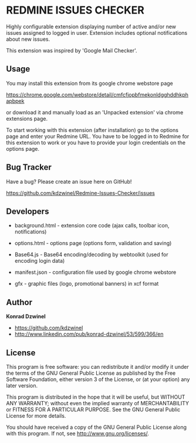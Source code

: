 REDMINE ISSUES CHECKER
======================

Highly configurable extension displaying number of active and/or new issues assigned to logged in user. Extension includes optional notifications about new issues.

This extension was inspired by 'Google Mail Checker'.

Usage
-----

You may install this extension from its google chrome webstore page

https://chrome.google.com/webstore/detail/cmfcfjopbfmekonldgghddhkphapbpek

or download it and manually load as an 'Unpacked extension' via chrome extensions page.

To start working with this extension (after installation) go to the options page and enter your Redmine URL. You have to be logged in to Redmine for this extension to work or you have to provide your login credentials on the options page.

Bug Tracker
-----------

Have a bug? Please create an issue here on GitHub!

https://github.com/kdzwinel/Redmine-Issues-Checker/issues

Developers
----------
+ background.html - extension core code (ajax calls, toolbar icon, notifications)
+ options.html - options page (options form, validation and saving)
+ Base64.js - Base64 encoding/decoding by webtoolkit (used for encoding login data)
+ manifest.json - configuration file used by google chrome webstore

+ gfx - graphic files (logo, promotional banners) in xcf format

Author
------

**Konrad Dzwinel**

+ https://github.com/kdzwinel
+ http://www.linkedin.com/pub/konrad-dzwinel/53/599/366/en

License
-------

This program is free software: you can redistribute it and/or modify
it under the terms of the GNU General Public License as published by
the Free Software Foundation, either version 3 of the License, or
(at your option) any later version.

This program is distributed in the hope that it will be useful,
but WITHOUT ANY WARRANTY; without even the implied warranty of
MERCHANTABILITY or FITNESS FOR A PARTICULAR PURPOSE.  See the
GNU General Public License for more details.

You should have received a copy of the GNU General Public License
along with this program.  If not, see <http://www.gnu.org/licenses/>.